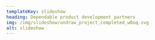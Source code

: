 ```yaml
---
templateKey: slideshow
heading: Dependable product development partners
img: /img/slideshow/undraw_project_completed_w0oq.svg
alt: slideshow
---
```

